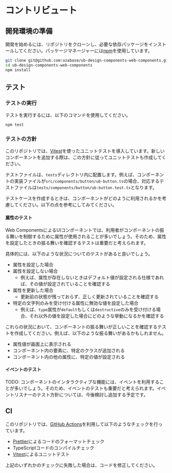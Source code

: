 # コントリビュート

## 開発環境の準備

開発を始めるには、リポジトリをクローンし、必要な依存パッケージをインストールしてください。パッケージマネージャーには[npm](https://www.npmjs.com/)を使用しています。

```sh
git clone git@github.com:uzabase/ub-design-components-web-components.git
cd ub-design-components-web-components
npm install
```

## テスト

### テストの実行

テストを実行するには、以下のコマンドを使用してください。

```sh
npm test
```

### テストの方針

このリポジトリでは、[Vitest](https://vitest.dev/)を使ったユニットテストを導入しています。新しいコンポーネントを追加する際は、この方針に従ってユニットテストも作成してください。

テストファイルは、`tests`ディレクトリ内に配置します。例えば、コンポーネントの実装ファイルが`src/components/button/ub-button.ts`の場合、対応するテストファイルは`tests/components/button/ub-button.test.ts`となります。

テストケースを作成するときは、コンポーネントがどのように利用されるかを考慮してください。以下の点を参考にしてみてください。

#### 属性のテスト

Web ComponentsによるUIコンポーネントでは、利用者がコンポーネントの振る舞いを制御するために属性が使用されることが多いでしょう。そのため、属性を設定したときの振る舞いを確認するテストは重要だと考えられます。

具体的には、以下のような状況についてのテストがあると良いでしょう。

- 属性を設定した場合
- 属性を設定しない場合
  - 例えば、属性が存在しないときはデフォルト値が設定される仕様であれば、その値が設定されていることを確認する
- 属性を更新した場合
  - 更新前の状態が残っておらず、正しく更新されていることを確認する
- 特定の文字列のみを受け付ける属性に無効な値を設定した場合
  - 例えば、`type`属性が`default`もしくは`destructive`のみを受け付ける場合、それ以外の値を設定した場合にどのような挙動になるかを確認する

これらの状況において、コンポーネントの振る舞いが正しいことを確認するテストを作成してください。例えば、以下のような振る舞いがあるかもしれません。

- 属性値が画面上に表示される
- コンポーネント内の要素に、特定のクラスが追加される
- コンポーネント内の他の属性に、特定の値が設定される

#### イベントのテスト

TODO: コンポーネントのインタラクティブな機能には、イベントを利用することが多いでしょう。そのため、イベントのテストも重要だと考えられます。イベントリスナーのテスト方針については、今後検討し追加する予定です。

## CI

このリポジトリでは、[GitHub Actions](https://github.com/features/actions)を利用して以下のようなチェックを行っています。

- [Prettier](https://prettier.io/)によるコードのフォーマットチェック
- TypeScriptコードのコンパイルチェック
- [Vitest](https://vitest.dev/)によるユニットテスト

上記のいずれかのチェックに失敗した場合は、コードを修正してください。
